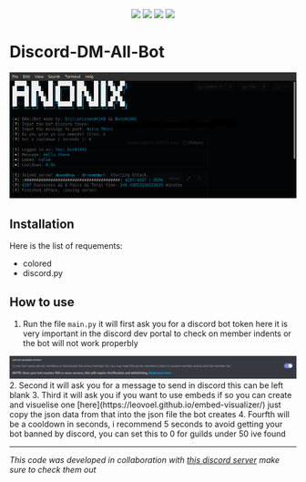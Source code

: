 <p align="center">
<img src=https://img.shields.io/github/issues/logicguy1/Denail-Of-Service?style=flat-square&logo=appveyor&color=informational />
<img src=https://img.shields.io/github/license/logicguy1/Denail-Of-Service?style=flat-square&logo=appveyor&color=informational />
<img src=https://img.shields.io/github/stars/logicguy1/Denail-Of-Service?style=flat-square&logo=appveyor&color=blue />
<img src=https://img.shields.io/github/forks/logicguy1/Denail-Of-Service?style=flat-square&logo=appveyor&color=blue />
</p>

# Discord-DM-All-Bot
<p align="center">
<img src="example1.png" />
</p>

## Installation
Here is the list of requements:
* colored
* discord.py

## How to use
1. Run the file `main.py` it will first ask you for a discord bot token here it is very important in the discord dev portal to check on member indents or the bot will not work properbly
<img src="example2.png" />
2. Second it will ask you for a message to send in discord this can be left blank
3. Third it will ask you if you want to use embeds if so you can create and visuelise one [here](https://leovoel.github.io/embed-visualizer/) just copy the json data from that into the json file the bot creates
4. Fourfth will be a cooldown in seconds, i recommend 5 seconds to avoid getting your bot banned by discord, you can set this to 0 for guilds under 50 ive found

---

*This code was developed in collaboration with [this discord server](https://discord.gg/AtpBtMUpHK) make sure to check them out*
